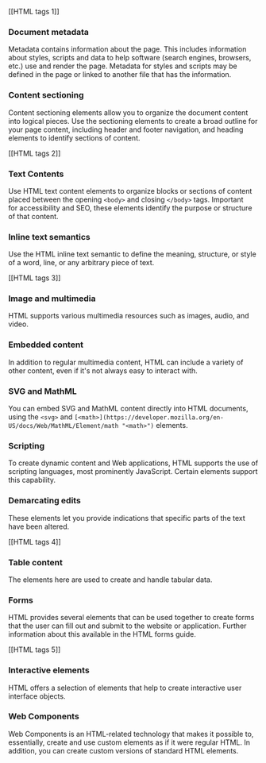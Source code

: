 [[HTML tags 1]]
### Document metadata
Metadata contains information about the page. This includes information about styles, scripts and data to help software (search engines, browsers, etc.) use and render the page. Metadata for styles and scripts may be defined in the page or linked to another file that has the information.

### Content sectioning
Content sectioning elements allow you to organize the document content into logical pieces. Use the sectioning elements to create a broad outline for your page content, including header and footer navigation, and heading elements to identify sections of content.


[[HTML tags 2]]
### Text Contents
Use HTML text content elements to organize blocks or sections of content placed between the opening `<body>` and closing `</body>` tags. Important for accessibility and SEO, these elements identify the purpose or structure of that content.

### Inline text semantics
Use the HTML inline text semantic to define the meaning, structure, or style of a word, line, or any arbitrary piece of text.


[[HTML tags 3]]
### Image and multimedia
HTML supports various multimedia resources such as images, audio, and video.

### Embedded content
In addition to regular multimedia content, HTML can include a variety of other content, even if it's not always easy to interact with.

### SVG and MathML
You can embed SVG and MathML content directly into HTML documents, using the `<svg>` and `[<math>](https://developer.mozilla.org/en-US/docs/Web/MathML/Element/math "<math>")` elements.

### Scripting
To create dynamic content and Web applications, HTML supports the use of scripting languages, most prominently JavaScript. Certain elements support this capability.

### Demarcating edits
These elements let you provide indications that specific parts of the text have been altered.


[[HTML tags 4]]
### Table content
The elements here are used to create and handle tabular data.

### Forms
HTML provides several elements that can be used together to create forms that the user can fill out and submit to the website or application. Further information about this available in the HTML forms guide.


[[HTML tags 5]]
### Interactive elements
HTML offers a selection of elements that help to create interactive user interface objects.

### Web Components
Web Components is an HTML-related technology that makes it possible to, essentially, create and use custom elements as if it were regular HTML. In addition, you can create custom versions of standard HTML elements.
